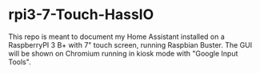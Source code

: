 # rpi3-7-Touch-HassIO
This repo is meant to document my Home Assistant installed on a RaspberryPI 3 B+ with 7" touch screen, running Raspbian Buster.
The GUI will be shown on Chromium running in kiosk mode with "Google Input Tools".
